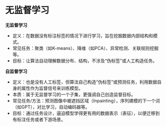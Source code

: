 # 无监督学习
**无监督学习**

- 定义：在数据没有标注标签的情况下进行学习，旨在挖掘数据内部结构和模式。
- 常见任务：聚类（如K-means）、降维（如PCA）、异常检测、关联规则挖掘等。
- 目标：让算法自动理解数据分布、结构，不涉及“伪标签”或人工构造任务。

**自监督学习**

- 定义：也是没有人工标签，但算法自己构造“伪标签”或预测任务，利用数据自身的属性作为监督信号来训练模型。
- 本质：属于无监督学习的一个子集，更强调自己创造监督目标。
- 常见任务/方法：预测图像中被遮挡区域（Inpainting），序列建模的下一个词（如GPT），对比学习，自动编码器等。
- 目标：通过任务设计，逼迫模型学得更有用的数据表示（表征），以便迁移到有标注任务或者下游场景。
  
